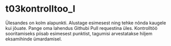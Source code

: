 # t03kontrolltoo_I
Ülesandes on kolm alapunkti. Alustage esimesest ning tehke nõnda kaugele kui jõuate. Pange oma lahendus Githubi Pull requestina üles. Kontrolltöö sooritamiseks piisab esimesest punktist, tagumisi arvestatakse hiljem eksamihinde ümardamisel. 
